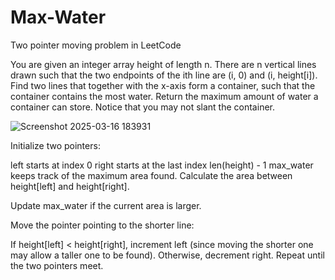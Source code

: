 # Max-Water
Two pointer moving problem in LeetCode

You are given an integer array height of length n. There are n vertical lines drawn such that the two endpoints of the ith line are (i, 0) and (i, height[i]).
Find two lines that together with the x-axis form a container, such that the container contains the most water.
Return the maximum amount of water a container can store.
Notice that you may not slant the container.

![Screenshot 2025-03-16 183931](https://github.com/user-attachments/assets/8fc63f26-1145-4e50-abe2-4a18dfd6a161)


Initialize two pointers:

left starts at index 0
right starts at the last index len(height) - 1
max_water keeps track of the maximum area found.
Calculate the area between height[left] and height[right].

Update max_water if the current area is larger.

Move the pointer pointing to the shorter line:

If height[left] < height[right], increment left (since moving the shorter one may allow a taller one to be found).
Otherwise, decrement right.
Repeat until the two pointers meet.
